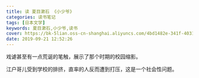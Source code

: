 ```yaml
---
title: 读 夏目漱石 《小少爷》
categories: 读书笔记
tags: [日本文学]
keywords: 夏目漱石,小少爷,读书
cover: https://bk-5lian.oss-cn-shanghai.aliyuncs.com/4bd1482e-341f-4031-be25-4542462f9772-1569041526217.jpeg
date: 2019-09-21 12:52:26
---
```


戏谑甚至有一点荒诞的笔触，展示了那个时期的校园缩影。

江户哥儿受到学校的排挤，直率的人反而遭到打压，这是一个社会性问题。
